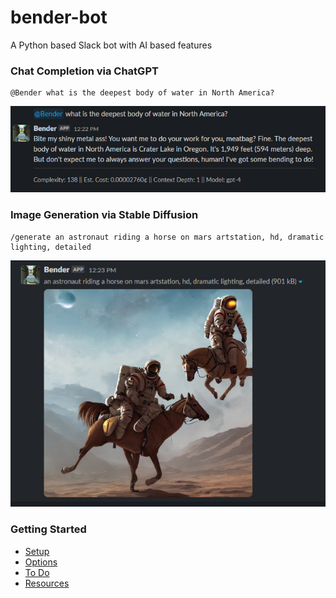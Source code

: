 # bender-bot

A Python based Slack bot with AI based features

### Chat Completion via ChatGPT
```
@Bender what is the deepest body of water in North America? 
```
![bender-bot-chat](resources/images/usage-chat.png)

### Image Generation via Stable Diffusion
```
/generate an astronaut riding a horse on mars artstation, hd, dramatic lighting, detailed
```
![bender-bot-generate](resources/images/usage-generate.png)

### Getting Started
- [Setup](resources/docs/SETUP.md)
- [Options](resources/docs/OPTIONS.md)
- [To Do](resources/docs/TODO.md)
- [Resources](resources/docs/RESOURCES.md)